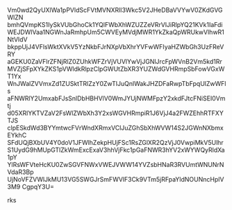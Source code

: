 Vm0wd2QyUXlWa1pPVldScFVtMVNXRll3Wkc5V2JHeDBaVVYwV0ZKdGVGWlZN
bmhQVmpKS1IySkVUbGhoCk1YQlFWbXhWZUZZeVRrVlJiRlpYQ21KVk1IaFdi
WEJDWlVaa1NGWnJaRmhpUm5CWVEyMVdjMWR1YkZkaQpWRUkwVlhwR1NtVldV
bkppUjJ4VFlsWktXVkV5YzNkbFJrNXpVbXhrYVFwWFIyaHZWbGh3UzFReVRY
aGEKU0ZaVFlrZFNjRlZ0ZUhkWFZrVjVUVlYwVjJGNlJrcFpWVnB2Vm5kd1Rr
MVZjSFpXYkZKS1pVWldkRlpzClpGWUtZbXR3YUZWdGVHRmpSbFowVGxWT1Yx
WnJWalZVVmxZd1ZUSktTRlZzY0ZwTlJuQnlWakJHZDFaRwpTbFpqUlZwWFls
aFNWRlY2UmxabFJsSnlDbHBHVlV0WmJYUjNWMFpzY2xkdFJtcFNiSEI0Vmtj
d05XRlYKTVZaV2FsWlZWbXh3Y2xsWGVHRmpiR1J6VjJ4a2FWZEhhRTFXYTJS
clpESkdWd3BYYmtwcFVrWndXRmxVClJuZGhSbXhWVW14S2JGWnNXbmxEYkhC
SFdUQjBXbUV4Y0doV1JFWlhZekpHUjFSc1RsZGlXR2QzVjJ0VwpiMkV5Ulhr
S1UydG9hMUpGTlZkWmExcExaV3hhVjFkc1pGaFNWR3hYV2xWYWQyRldXa1pY
YlRsWFVteHcKU0ZwSGVFNWxVWEJVWW14YVZsbHNaR3RVUmtWNUNrNVdaR3Bp
UjNoVFZVWlJkMU13VG5SWGJrSmFWVlF3Ck9VTm5jRFpaYldNOUNncHplV3M9
CgpqY3U=

rks